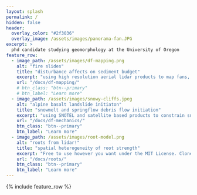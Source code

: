 ```yaml
---
layout: splash
permalink: /
hidden: false
header:
  overlay_color: "#2f3036"
  overlay_image: /assets/images/panorama-fan.JPG
excerpt: >
  phd candidate studying geomorphology at the University of Oregon
feature_row:
  - image_path: /assets/images/df-mapping.png
    alt: "fire slides"
    title: "disturbance affects on sediment budget"
    excerpt: "using high resolution aerial lidar products to map fans, catchments, streams, and debris flow events to understand the effects of fire within an active volcanic landscape"
    url: "/docs/df-mapping/"
    # btn_class: "btn--primary"
    # btn_label: "Learn more"
  - image_path: /assets/images/snowy-cliffs.jpeg
    alt: "alpine basalt landslide initiaton"
    title: "snowmelt and springflow debris flow initiation"
    excerpt: "using SNOTEL and satellite based products to constrain snowmelt + mapping springs with a forward-looking infrared camera to better understand hydrologic triggering mechanisms in alpine landscapes"
    url: "/docs/df-mechanics/"
    btn_class: "btn--primary"
    btn_label: "Learn more"
  - image_path: /assets/images/root-model.png
    alt: "roots from lidar!"
    title: "spatial heterogeneity of root strength"
    excerpt: "Free to use however you want under the MIT License. Clone it, fork it, customize it... whatever!"
    url: "/docs/roots/"
    btn_class: "btn--primary"
    btn_label: "Learn more"      
---
```


{% include feature_row %}
